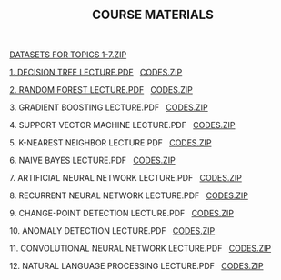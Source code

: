<html>
  
  <center><h2>COURSE MATERIALS</h2></center>
  <br>
  <p><a href="DATASETS_TOPICS1-7.zip">DATASETS FOR TOPICS 1-7.ZIP</a></p>
  <p><a href="1. Decision Tree.pdf">1. DECISION TREE LECTURE.PDF</a>&nbsp;&nbsp;&nbsp;<a href="DECISION_TREE_CODES.zip">CODES.ZIP</a></p>
  <p><a href="2. Random Forest.pdf">2. RANDOM FOREST LECTURE.PDF</a>&nbsp;&nbsp;&nbsp;<a href="RANDOM_FOREST_CODES.zip">CODES.ZIP</a></p>
    <p>3. GRADIENT BOOSTING LECTURE.PDF</a>&nbsp;&nbsp;&nbsp;<a href="GRADIENT_BOOSTING_CODES.zip">CODES.ZIP</a></p>
      <p>4. SUPPORT VECTOR MACHINE LECTURE.PDF</a>&nbsp;&nbsp;&nbsp;<a href="SVM_CODES.zip">CODES.ZIP</a></p>
        <p>5. K-NEAREST NEIGHBOR LECTURE.PDF</a>&nbsp;&nbsp;&nbsp;<a href="KNN_CODES.zip">CODES.ZIP</a></p>
          <p>6. NAIVE BAYES LECTURE.PDF</a>&nbsp;&nbsp;&nbsp;<a href="NAIVE_BAYES_CODES.zip">CODES.ZIP</a></p>
            <p>7. ARTIFICIAL NEURAL NETWORK LECTURE.PDF</a>&nbsp;&nbsp;&nbsp;<a href="ANN_CODES.zip">CODES.ZIP</a></p>
            <p>8. RECURRENT NEURAL NETWORK LECTURE.PDF</a>&nbsp;&nbsp;&nbsp;<a href="RNN_CODES.zip">CODES.ZIP</a></p>
            <p>9. CHANGE-POINT DETECTION LECTURE.PDF</a>&nbsp;&nbsp;&nbsp;<a href="CPD_CODES.zip">CODES.ZIP</a></p>
            <p>10. ANOMALY DETECTION LECTURE.PDF</a>&nbsp;&nbsp;&nbsp;<a href="ANOMALY_DETECTION_CODES.zip">CODES.ZIP</a></p>
            <p>11. CONVOLUTIONAL NEURAL NETWORK LECTURE.PDF</a>&nbsp;&nbsp;&nbsp;<a href="CNN_CODES.zip">CODES.ZIP</a></p>
      <p>12. NATURAL LANGUAGE PROCESSING LECTURE.PDF</a>&nbsp;&nbsp;&nbsp;<a href="NLP_CODES.zip">CODES.ZIP</a></p>
 </html>
